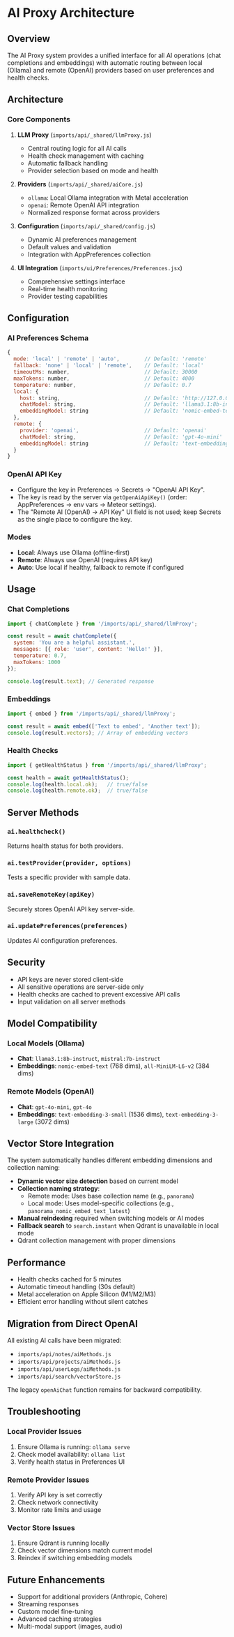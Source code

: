 # AI Proxy Architecture

## Overview

The AI Proxy system provides a unified interface for all AI operations (chat completions and embeddings) with automatic routing between local (Ollama) and remote (OpenAI) providers based on user preferences and health checks.

## Architecture

### Core Components

1. **LLM Proxy** (`imports/api/_shared/llmProxy.js`)
   - Central routing logic for all AI calls
   - Health check management with caching
   - Automatic fallback handling
   - Provider selection based on mode and health

2. **Providers** (`imports/api/_shared/aiCore.js`)
   - `ollama`: Local Ollama integration with Metal acceleration
   - `openai`: Remote OpenAI API integration
   - Normalized response format across providers

3. **Configuration** (`imports/api/_shared/config.js`)
   - Dynamic AI preferences management
   - Default values and validation
   - Integration with AppPreferences collection

4. **UI Integration** (`imports/ui/Preferences/Preferences.jsx`)
   - Comprehensive settings interface
   - Real-time health monitoring
   - Provider testing capabilities

## Configuration

### AI Preferences Schema

```javascript
{
  mode: 'local' | 'remote' | 'auto',        // Default: 'remote'
  fallback: 'none' | 'local' | 'remote',    // Default: 'local'
  timeoutMs: number,                        // Default: 30000
  maxTokens: number,                        // Default: 4000
  temperature: number,                      // Default: 0.7
  local: {
    host: string,                           // Default: 'http://127.0.0.1:11434'
    chatModel: string,                      // Default: 'llama3.1:8b-instruct'
    embeddingModel: string                  // Default: 'nomic-embed-text'
  },
  remote: {
    provider: 'openai',                     // Default: 'openai'
    chatModel: string,                      // Default: 'gpt-4o-mini'
    embeddingModel: string                  // Default: 'text-embedding-3-small'
  }
}
```

### OpenAI API Key

- Configure the key in Preferences → Secrets → "OpenAI API Key".
- The key is read by the server via `getOpenAiApiKey()` (order: AppPreferences → env vars → Meteor settings).
- The "Remote AI (OpenAI) → API Key" UI field is not used; keep Secrets as the single place to configure the key.

### Modes

- **Local**: Always use Ollama (offline-first)
- **Remote**: Always use OpenAI (requires API key)
- **Auto**: Use local if healthy, fallback to remote if configured

## Usage

### Chat Completions

```javascript
import { chatComplete } from '/imports/api/_shared/llmProxy';

const result = await chatComplete({
  system: 'You are a helpful assistant.',
  messages: [{ role: 'user', content: 'Hello!' }],
  temperature: 0.7,
  maxTokens: 1000
});

console.log(result.text); // Generated response
```

### Embeddings

```javascript
import { embed } from '/imports/api/_shared/llmProxy';

const result = await embed(['Text to embed', 'Another text']);
console.log(result.vectors); // Array of embedding vectors
```

### Health Checks

```javascript
import { getHealthStatus } from '/imports/api/_shared/llmProxy';

const health = await getHealthStatus();
console.log(health.local.ok);   // true/false
console.log(health.remote.ok);  // true/false
```

## Server Methods

### `ai.healthcheck()`
Returns health status for both providers.

### `ai.testProvider(provider, options)`
Tests a specific provider with sample data.

### `ai.saveRemoteKey(apiKey)`
Securely stores OpenAI API key server-side.

### `ai.updatePreferences(preferences)`
Updates AI configuration preferences.

## Security

- API keys are never stored client-side
- All sensitive operations are server-side only
- Health checks are cached to prevent excessive API calls
- Input validation on all server methods

## Model Compatibility

### Local Models (Ollama)
- **Chat**: `llama3.1:8b-instruct`, `mistral:7b-instruct`
- **Embeddings**: `nomic-embed-text` (768 dims), `all-MiniLM-L6-v2` (384 dims)

### Remote Models (OpenAI)
- **Chat**: `gpt-4o-mini`, `gpt-4o`
- **Embeddings**: `text-embedding-3-small` (1536 dims), `text-embedding-3-large` (3072 dims)

## Vector Store Integration

The system automatically handles different embedding dimensions and collection naming:

- **Dynamic vector size detection** based on current model
- **Collection naming strategy**:
  - Remote mode: Uses base collection name (e.g., `panorama`)
  - Local mode: Uses model-specific collections (e.g., `panorama_nomic_embed_text_latest`)
- **Manual reindexing** required when switching models or AI modes
- **Fallback search** to `search.instant` when Qdrant is unavailable in local mode
- Qdrant collection management with proper dimensions

## Performance

- Health checks cached for 5 minutes
- Automatic timeout handling (30s default)
- Metal acceleration on Apple Silicon (M1/M2/M3)
- Efficient error handling without silent catches

## Migration from Direct OpenAI

All existing AI calls have been migrated:
- `imports/api/notes/aiMethods.js`
- `imports/api/projects/aiMethods.js`
- `imports/api/userLogs/aiMethods.js`
- `imports/api/search/vectorStore.js`

The legacy `openAiChat` function remains for backward compatibility.

## Troubleshooting

### Local Provider Issues
1. Ensure Ollama is running: `ollama serve`
2. Check model availability: `ollama list`
3. Verify health status in Preferences UI

### Remote Provider Issues
1. Verify API key is set correctly
2. Check network connectivity
3. Monitor rate limits and usage

### Vector Store Issues
1. Ensure Qdrant is running locally
2. Check vector dimensions match current model
3. Reindex if switching embedding models

## Future Enhancements

- Support for additional providers (Anthropic, Cohere)
- Streaming responses
- Custom model fine-tuning
- Advanced caching strategies
- Multi-modal support (images, audio)
